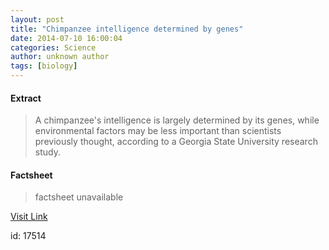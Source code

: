 ```yaml
---
layout: post
title: "Chimpanzee intelligence determined by genes"
date: 2014-07-10 16:00:04
categories: Science
author: unknown author
tags: [biology]
---
```



#### Extract
>A chimpanzee's intelligence is largely determined by its genes, while environmental factors may be less important than scientists previously thought, according to a Georgia State University research study.

#### Factsheet
>factsheet unavailable

[Visit Link](http://phys.org/news324211096.html)

id:   17514

